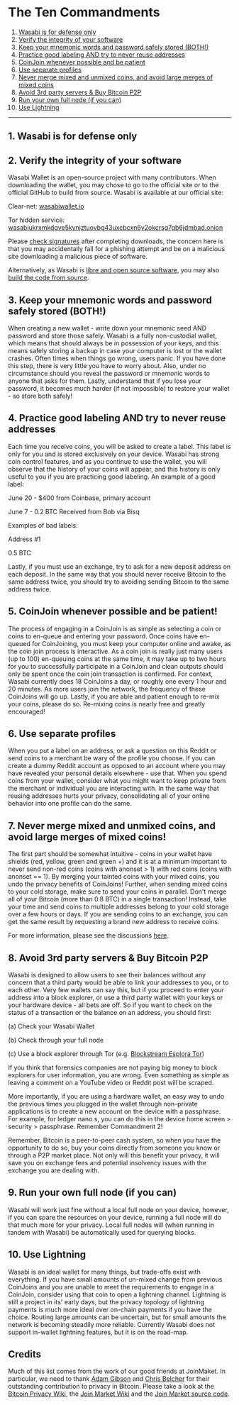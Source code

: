 # The Ten Commandments

1. [Wasabi is for defense only](10Commandments.md#1-wasabi-is-for-defense-only)
2. [Verify the integrity of your software](10Commandments.md#2-verify-the-integrity-of-your-software)
3. [Keep your mnemonic words and password safely stored (BOTH!)](10Commandments.md#3-keep-your-mnemonic-words-and-password-safely-stored-both)
4. [Practice good labeling AND try to never reuse addresses](10Commandments.md#4-practice-good-labeling-and-try-to-never-reuse-addresses)
5. [CoinJoin whenever possible and be patient](10Commandments.md#5-coinjoin-whenever-possible-and-be-patient)
6. [Use separate profiles](10Commandments.md#6-use-separate-profiles)
7. [Never merge mixed and unmixed coins, and avoid large merges of mixed coins](10Commandments.md#7-never-merge-mixed-and-unmixed-coins-and-avoid-large-merges-of-mixed-coins)
8. [Avoid 3rd party servers & Buy Bitcoin P2P](10Commandments.md#8-avoid-3rd-party-servers--buy-bitcoin-p2p)
9. [Run your own full node (if you can)](10Commandments.md#9-run-your-own-full-node-if-you-can)
10. [Use Lightning](10Commandments.md#10-use-lightning)

---

## 1. Wasabi is for defense only

## 2. Verify the integrity of your software

Wasabi Wallet is an open-source project with many contributors. When downloading the wallet, you may chose to go to the official site or to the official GitHub to build from source. Wasabi is available at our official site:

Clear-net: [wasabiwallet.io](https://wasabiwallet.io)

Tor hidden service: [wasabiukrxmkdgve5kynjztuovbg43uxcbcxn6y2okcrsg7gb6jdmbad.onion](http://wasabiukrxmkdgve5kynjztuovbg43uxcbcxn6y2okcrsg7gb6jdmbad.onion)

Please [check signatures](InstallPackage.md) after completing downloads, the concern here is that you may accidentally fall for a phishing attempt and be on a malicious site downloading a malicious piece of software.

Alternatively, as Wasabi is [libre and open source software](https://github.com/zkSNACKs/WalletWasabi), you may also [build the code from source](BuildSource.md).

## 3. Keep your mnemonic words and password safely stored (BOTH!)

When creating a new wallet - write down your mnemonic seed AND password and store those safely. Wasabi is a fully non-custodial wallet, which means that should always be in possession of your keys, and this means safely storing a backup in case your computer is lost or the wallet crashes. Often times when things go wrong, users panic. If you have done this step, there is very little you have to worry about. Also, under no circumstance should you reveal the password or mnemonic words to anyone that asks for them. Lastly, understand that if you lose your password, it becomes much harder (if not impossible) to restore your wallet - so store both safely!

## 4. Practice good labeling AND try to never reuse addresses

Each time you receive coins, you will be asked to create a label. This label is only for you and is stored exclusively on your device. Wasabi has strong coin control features, and as you continue to use the wallet, you will observe that the history of your coins will appear, and this history is only useful to you if you are practicing good labeling. An example of a good label:

June 20 - $400 from Coinbase, primary account

June 7 - 0.2 BTC Received from Bob via Bisq

Examples of bad labels:

Address #1

0.5 BTC

Lastly, if you must use an exchange, try to ask for a new deposit address on each deposit. In the same way that you should never receive Bitcoin to the same address twice, you should try to avoiding sending Bitcoin to the same address twice.

## 5. CoinJoin whenever possible and be patient!

The process of engaging in a CoinJoin is as simple as selecting a coin or coins to en-queue and entering your password. Once coins have en-queued for CoinJoining, you must keep your computer online and awake, as the coin join process is interactive. As a coin join is really just many users (up to 100) en-queuing coins at the same time, it may take up to two hours for you to successfully participate in a CoinJoin and clean outputs should only be spent once the coin join transaction is confirmed. For context, Wasabi currently does 18 CoinJoins a day, or roughly one every 1 hour and 20 minutes. As more users join the network, the frequency of these CoinJoins will go up. Lastly, if you are able and patient enough to re-mix your coins, please do so. Re-mixing coins is nearly free and greatly encouraged!

## 6. Use separate profiles

When you put a label on an address, or ask a question on this Reddit or send coins to a merchant be wary of the profile you choose. If you can create a dummy Reddit account as opposed to an account where you may have revealed your personal details elsewhere - use that. When you spend coins from your wallet, consider what you might want to keep private from the merchant or individual you are interacting with. In the same way that reusing addresses hurts your privacy, consolidating all of your online behavior into one profile can do the same.

## 7. Never merge mixed and unmixed coins, and avoid large merges of mixed coins!

The first part should be somewhat intuitive - coins in your wallet have shields (red, yellow, green and green +) and it is at a minimum important to never send non-red coins (coins with anonset > 1) with red coins (coins with anonset == 1). By merging your tainted coins with your mixed coins, you undo the privacy benefits of CoinJoins! Further, when sending mixed coins to your cold storage, make sure to send your coins in parallel. Don't merge all of your Bitcoin (more than 0.8 BTC) in a single transaction! Instead, take your time and send coins to multiple addresses belong to your cold storage over a few hours or days. If you are sending coins to an exchange, you can get the same result by requesting a brand new address to receive coins.

For more information, please see the discussions [here](https://www.reddit.com/r/WasabiWallet/comments/avxbjy/combining_mixed_coins_privacy_megathread/).

## 8. Avoid 3rd party servers & Buy Bitcoin P2P

Wasabi is designed to allow users to see their balances without any concern that a third party would be able to link your addresses to you, or to each other. Very few wallets can say this, but if you proceed to enter your address into a block explorer, or use a third party wallet with your keys or your hardware device - all bets are off. So if you want to check on the status of a transaction or the balance on an address, you should first:

(a) Check your Wasabi Wallet

(b) Check through your full node

(c) Use a block explorer through Tor (e.g. [Blockstream Esplora Tor](http://http://explorerzydxu5ecjrkwceayqybizmpjjznk5izmitf2modhcusuqlid.onion/))

If you think that forensics companies are not paying big money to block explorers for user information, you are wrong. Even something as simple as leaving a comment on a YouTube video or Reddit post will be scraped.

More importantly, if you are using a hardware wallet, an easy way to undo the previous times you plugged in the wallet through non-private applications is to create a new account on the device with a passphrase. For example, for ledger nano s, you can do this in the device home screen > security > passphrase. Remember Commandment 2!

Remember, Bitcoin is a peer-to-peer cash system, so when you have the opportunity to do so, buy your coins directly from someone you know or through a P2P market place. Not only will this benefit your privacy, it will save you on exchange fees and potential insolvency issues with the exchange you are dealing with.

## 9. Run your own full node (if you can)

Wasabi will work just fine without a local full node on your device, however, if you can spare the resources on your device, running a full node will do that much more for your privacy. Local full nodes will (when running in tandem with Wasabi) be automatically used for querying blocks.

## 10. Use Lightning

Wasabi is an ideal wallet for many things, but trade-offs exist with everything. If you have small amounts of un-mixed change from previous CoinJoins and you are unable to meet the requirements to engage in a CoinJoin, consider using that coin to open a lightning channel. Lightning is still a project in its' early days, but the privacy topology of lightning payments is much more ideal over on-chain payments if you have the choice. Routing large amounts can be uncertain, but for small amounts the network is becoming steadily more reliable. Currently Wasabi does not support in-wallet lightning features, but it is on the road-map.

## Credits

Much of this list comes from the work of our good friends at JoinMaket. In particular, we need to thank [Adam Gibson](https://twitter.com/waxwing__) and [Chris Belcher](https://twitter.com/chris_belcher_) for their outstanding contribution to privacy in Bitcoin. Please take a look at the [Bitcoin Privacy Wiki](https://en.bitcoin.it/wiki/Privacy), the [Join Market Wiki](https://en.bitcoin.it/wiki/JoinMarket) and the [Join Market source code](https://github.com/JoinMarket-Org).
